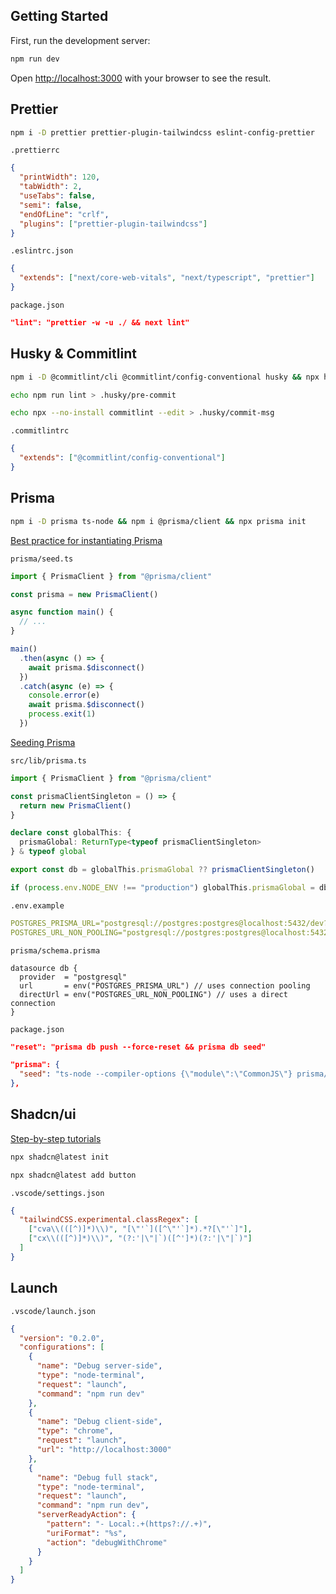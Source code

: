 ## Getting Started

First, run the development server:

```bash
npm run dev
```

Open [http://localhost:3000](http://localhost:3000) with your browser to see the result.

## Prettier

```bash
npm i -D prettier prettier-plugin-tailwindcss eslint-config-prettier
```

```
.prettierrc
```

```json
{
  "printWidth": 120,
  "tabWidth": 2,
  "useTabs": false,
  "semi": false,
  "endOfLine": "crlf",
  "plugins": ["prettier-plugin-tailwindcss"]
}
```

```
.eslintrc.json
```

```json
{
  "extends": ["next/core-web-vitals", "next/typescript", "prettier"]
}
```

```
package.json
```

```json
"lint": "prettier -w -u ./ && next lint"
```

## Husky & Commitlint

```bash
npm i -D @commitlint/cli @commitlint/config-conventional husky && npx husky init
```

```bash
echo npm run lint > .husky/pre-commit
```

```bash
echo npx --no-install commitlint --edit > .husky/commit-msg
```

```
.commitlintrc
```

```json
{
  "extends": ["@commitlint/config-conventional"]
}
```

## Prisma

```bash
npm i -D prisma ts-node && npm i @prisma/client && npx prisma init
```

[Best practice for instantiating Prisma](https://www.prisma.io/docs/orm/more/help-and-troubleshooting/help-articles/nextjs-prisma-client-dev-practices)

```
prisma/seed.ts
```

```ts
import { PrismaClient } from "@prisma/client"

const prisma = new PrismaClient()

async function main() {
  // ...
}

main()
  .then(async () => {
    await prisma.$disconnect()
  })
  .catch(async (e) => {
    console.error(e)
    await prisma.$disconnect()
    process.exit(1)
  })
```

[Seeding Prisma](https://www.prisma.io/docs/orm/prisma-migrate/workflows/seeding)

```
src/lib/prisma.ts
```

```ts
import { PrismaClient } from "@prisma/client"

const prismaClientSingleton = () => {
  return new PrismaClient()
}

declare const globalThis: {
  prismaGlobal: ReturnType<typeof prismaClientSingleton>
} & typeof global

export const db = globalThis.prismaGlobal ?? prismaClientSingleton()

if (process.env.NODE_ENV !== "production") globalThis.prismaGlobal = db
```

```
.env.example
```

```yaml
POSTGRES_PRISMA_URL="postgresql://postgres:postgres@localhost:5432/dev?schema=public"
POSTGRES_URL_NON_POOLING="postgresql://postgres:postgres@localhost:5432/dev?schema=public"
```

```
prisma/schema.prisma
```

```prisma
datasource db {
  provider  = "postgresql"
  url       = env("POSTGRES_PRISMA_URL") // uses connection pooling
  directUrl = env("POSTGRES_URL_NON_POOLING") // uses a direct connection
}
```

```
package.json
```

```json
"reset": "prisma db push --force-reset && prisma db seed"
```

```json
"prisma": {
  "seed": "ts-node --compiler-options {\"module\":\"CommonJS\"} prisma/seed.ts"
},
```

## Shadcn/ui

[Step-by-step tutorials](https://ui.shadcn.com/docs/installation/next)

```bash
npx shadcn@latest init
```

```bash
npx shadcn@latest add button
```

```
.vscode/settings.json
```

```json
{
  "tailwindCSS.experimental.classRegex": [
    ["cva\\(([^)]*)\\)", "[\"'`]([^\"'`]*).*?[\"'`]"],
    ["cx\\(([^)]*)\\)", "(?:'|\"|`)([^']*)(?:'|\"|`)"]
  ]
}
```

## Launch

```
.vscode/launch.json
```

```json
{
  "version": "0.2.0",
  "configurations": [
    {
      "name": "Debug server-side",
      "type": "node-terminal",
      "request": "launch",
      "command": "npm run dev"
    },
    {
      "name": "Debug client-side",
      "type": "chrome",
      "request": "launch",
      "url": "http://localhost:3000"
    },
    {
      "name": "Debug full stack",
      "type": "node-terminal",
      "request": "launch",
      "command": "npm run dev",
      "serverReadyAction": {
        "pattern": "- Local:.+(https?://.+)",
        "uriFormat": "%s",
        "action": "debugWithChrome"
      }
    }
  ]
}
```
